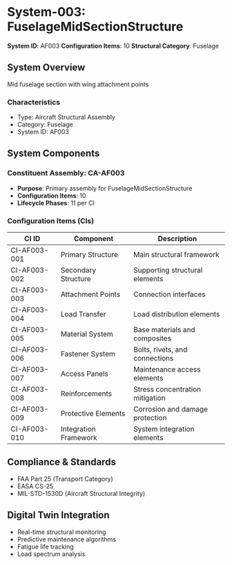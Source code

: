 # System-003: FuselageMidSectionStructure

**System ID**: AF003
**Configuration Items**: 10
**Structural Category**: Fuselage

## System Overview

Mid fuselage section with wing attachment points

### Characteristics
- Type: Aircraft Structural Assembly
- Category: Fuselage
- System ID: AF003

## System Components

### Constituent Assembly: CA-AF003
- **Purpose**: Primary assembly for FuselageMidSectionStructure
- **Configuration Items**: 10
- **Lifecycle Phases**: 11 per CI

### Configuration Items (CIs)

| CI ID | Component | Description |
|-------|-----------|-------------|
| CI-AF003-001 | Primary Structure | Main structural framework |
| CI-AF003-002 | Secondary Structure | Supporting structural elements |
| CI-AF003-003 | Attachment Points | Connection interfaces |
| CI-AF003-004 | Load Transfer | Load distribution elements |
| CI-AF003-005 | Material System | Base materials and composites |
| CI-AF003-006 | Fastener System | Bolts, rivets, and connections |
| CI-AF003-007 | Access Panels | Maintenance access elements |
| CI-AF003-008 | Reinforcements | Stress concentration mitigation |
| CI-AF003-009 | Protective Elements | Corrosion and damage protection |
| CI-AF003-010 | Integration Framework | System integration elements |

## Compliance & Standards
- FAA Part 25 (Transport Category)
- EASA CS-25
- MIL-STD-1530D (Aircraft Structural Integrity)

## Digital Twin Integration
- Real-time structural monitoring
- Predictive maintenance algorithms
- Fatigue life tracking
- Load spectrum analysis
